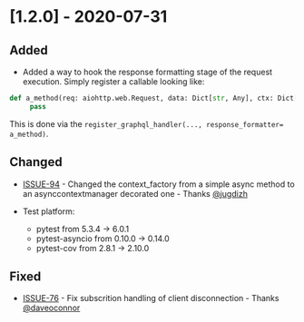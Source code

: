 # [1.2.0] - 2020-07-31

## Added

* Added a way to hook the response formatting stage of the request execution. Simply register a callable looking like:

```python
def a_method(req: aiohttp.web.Request, data: Dict[str, Any], ctx: Dict[str, Any]) -> aiohttp.web.Response:
     pass
```

This is done via the `register_graphql_handler(..., response_formatter= a_method)`.

## Changed

* [ISSUE-94](https://github.com/tartiflette/tartiflette-aiohttp/issues/94) - Changed the context_factory from a simple async method to an asynccontextmanager decorated one - Thanks [@jugdizh](https://github.com/jugdizh)

* Test platform:
  * pytest from 5.3.4 -> 6.0.1
  * pytest-asyncio from 0.10.0 -> 0.14.0
  * pytest-cov from 2.8.1 -> 2.10.0

## Fixed

* [ISSUE-76](https://github.com/tartiflette/tartiflette-aiohttp/issues/76) - Fix subscrition handling of client disconnection - Thanks [@daveoconnor](https://github.com/daveoconnor)
